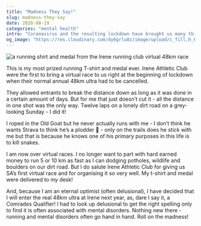 ```yaml
---
title: "Madness They Say!"
slug: madness-they-say
date: 2020-08-19
categories: "mental health"
intro: "Coranavirus and the resulting lockdown have brought us many things, but when all is settled and done, I will still have a special place in my heart for Irene Running Club. Read on to see why."
og_image: "https://res.cloudinary.com/dy6grlu8z/image/upload/c_fill,h_630,w_1200/v1597811420/xmck4tcpbsgose43dbfn.jpg"
---
```


<img src="https://res.cloudinary.com/dy6grlu8z/image/upload/v1597811420/xmck4tcpbsgose43dbfn.jpg" alt="a running shirt and medal from the Irene running club virtual 48km race">

This is my most prized running T-shirt and medal ever. Irene Athletic Club were the first to bring a virtual race to us right at the beginning of lockdown when their normal annual 48km ultra had to be cancelled.

They allowed entrants to break the distance down as long as it was done in a certain amount of days. But for me that just doesn’t cut it - all the distance in one shot was the only way. Twelve laps on a lonely dirt road on a grey-looking Sunday - I did it!

I roped in the Old Goat but he never actually runs with me - I don’t think he wants Strava to think he’s a plodder 🤣 - only on the trails does he stick with me but that is because he knows one of his primary purposes in this life is to kill snakes.

I am now over virtual races. I no longer want to part with hard earned money to run 5 or 10 km as fast as I can dodging potholes, wildlife and boulders on our dirt road. But I do salute Irene Athletic Club for giving us SA’s first virtual race and for organising it so very well. My t-shirt and medal were delivered to my desk!

And, because I am an eternal optimist (often delusional), I have decided that I will enter the real 48km ultra at Irene next year, as, dare I say it, a Comrades Qualifier! I had to look up delusional to get the right spelling only to find it is often associated with mental disorders. Nothing new there - running and mental disorders often go hand in hand. Roll on the madness!
